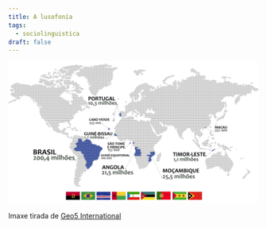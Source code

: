 ```yaml
---
title: A lusofonía
tags:
  - sociolinguistica
draft: false
---
```

![](/img/mapa-lusofonia-bandeiras.png)

Imaxe tirada de [Geo5 International](http://geo5.net/tag/portugues/)